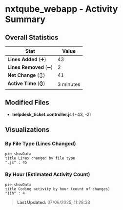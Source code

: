 # nxtqube_webapp - Activity Summary 

## Overall Statistics

| Stat                   | Value                                                             |
| ---------------------- | ----------------------------------------------------------------- |
| **Lines Added** (➕)   | 43                                          |
| **Lines Removed** (➖) | 2                                        |
| **Net Change** (↕)    | 41                |
| **Active Time** (⌚)   | 3 minutes |


## Modified Files
- **helpdesk_ticket.controller.js** (+43, -2)

## Visualizations

### By File Type (Lines Changed)

```mermaid
pie showData
title Lines changed by file type
".js" : 45
```

### By Hour (Estimated Activity Count)

```mermaid
pie showData
title Coding activity by hour (count of changes)
"11h" : 4
```


> **Last Updated:** 07/06/2025, 11:28:33